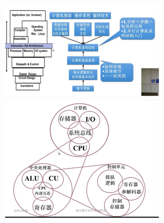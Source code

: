 ![计算机体系](https://raw.githubusercontent.com/mowang111/image-hosting/master/computer/计算机体系.4rn0xu1g40o0.png)

![计算机组成原理](https://raw.githubusercontent.com/mowang111/image-hosting/master/computer/计算机组成原理.2r2vheid06a0.png)